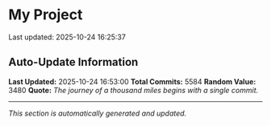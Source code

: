 # My Project


Last updated: 2025-10-24 16:25:37























































































































































































































































































































































































































































































































































































































































































































































































































































































































































































































































































































































































































































































































































































































































































































































































































































































































































































































































































































































































































































































































































































































































































































































































































































































































































































































































































































































































































































































































































































































































































































































































































































































































































































































































































































































































































































































































































































































































































































































































































































































































































































































































































































































































































































































































































































































































































































































































































































































































































































































































































































































































































































































































































































































































































































































































































































































































































































































































































































































































































































































































































































































## Auto-Update Information

**Last Updated:** 2025-10-24 16:53:00
**Total Commits:** 5584
**Random Value:** 3480
**Quote:** _The journey of a thousand miles begins with a single commit._

---
_This section is automatically generated and updated._